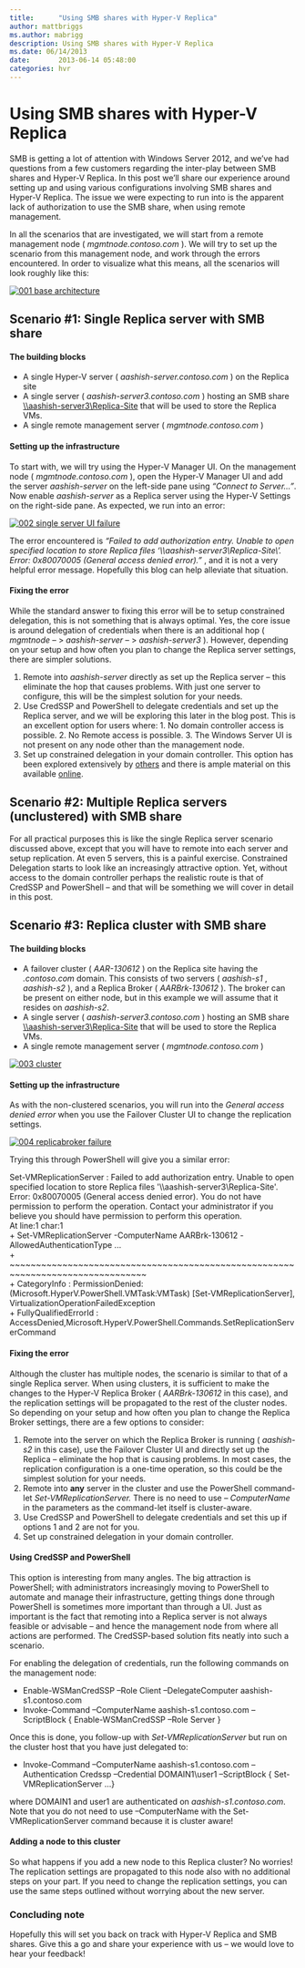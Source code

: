 ```yaml
---
title:      "Using SMB shares with Hyper-V Replica"
author: mattbriggs
ms.author: mabrigg
description: Using SMB shares with Hyper-V Replica
ms.date: 06/14/2013
date:       2013-06-14 05:48:00
categories: hvr
---
```

# Using SMB shares with Hyper-V Replica

SMB is getting a lot of attention with Windows Server 2012, and we’ve had questions from a few customers regarding the inter-play between SMB shares and Hyper-V Replica. In this post we’ll share our experience around setting up and using various configurations involving SMB shares and Hyper-V Replica. The issue we were expecting to run into is the apparent lack of authorization to use the SMB share, when using remote management.

In all the scenarios that are investigated, we will start from a remote management node ( _mgmtnode.contoso.com_ ). We will try to set up the scenario from this management node, and work through the errors encountered. In order to visualize what this means, all the scenarios will look roughly like this:

[![001 base architecture](https://msdnshared.blob.core.windows.net/media/TNBlogsFS/prod.evol.blogs.technet.com/CommunityServer.Blogs.Components.WeblogFiles/00/00/00/50/45/metablogapi/2313.001-base-architecture_thumb_62A79642.png)](https://msdnshared.blob.core.windows.net/media/TNBlogsFS/prod.evol.blogs.technet.com/CommunityServer.Blogs.Components.WeblogFiles/00/00/00/50/45/metablogapi/6661.001-base-architecture_654DC142.png)

## Scenario #1: Single Replica server with SMB share

#### The building blocks

  * A single Hyper-V server ( _aashish-server.contoso.com_ ) on the Replica site
  * A single server ( _aashish-server3.contoso.com_ ) hosting an SMB share [\\\aashish-server3\Replica-Site](file://\\\\aashish-server3\\Replica-Site) that will be used to store the Replica VMs.
  * A single remote management server ( _mgmtnode.contoso.com_ )



#### Setting up the infrastructure

To start with, we will try using the Hyper-V Manager UI. On the management node ( _mgmtnode.contoso.com_ ), open the Hyper-V Manager UI and add the server _aashish-server_ on the left-side pane using _“Connect to Server…”_. Now enable _aashish-server_ as a Replica server using the Hyper-V Settings on the right-side pane. As expected, we run into an error:

[![002 single server UI failure](https://msdnshared.blob.core.windows.net/media/TNBlogsFS/prod.evol.blogs.technet.com/CommunityServer.Blogs.Components.WeblogFiles/00/00/00/50/45/metablogapi/6076.002-single-server-UI-failure_thumb_7A880E7A.png)](https://msdnshared.blob.core.windows.net/media/TNBlogsFS/prod.evol.blogs.technet.com/CommunityServer.Blogs.Components.WeblogFiles/00/00/00/50/45/metablogapi/2870.002-single-server-UI-failure_3F9E4B00.png)

The error encountered is _“Failed to add authorization entry. Unable to open specified location to store Replica files ‘\\\aashish-server3\Replica-Site\’. Error: 0x80070005 (General access denied error).”_ , and it is not a very helpful error message. Hopefully this blog can help alleviate that situation.

#### Fixing the error

While the standard answer to fixing this error will be to setup constrained delegation, this is not something that is always optimal. Yes, the core issue is around delegation of credentials when there is an additional hop ( _mgmtnode_ – > _aashish-server_ – > _aashish-server3_ ). However, depending on your setup and how often you plan to change the Replica server settings, there are simpler solutions.

  1. Remote into _aashish-server_ directly as set up the Replica server – this eliminate the hop that causes problems. With just one server to configure, this will be the simplest solution for your needs.
  2. Use CredSSP and PowerShell to delegate credentials and set up the Replica server, and we will be exploring this later in the blog post. This is an excellent option for users where:
    1. No domain controller access is possible. 
    2. No Remote access is possible.
    3. The Windows Server UI is not present on any node other than the management node.
  3. Set up constrained delegation in your domain controller. This option has been explored extensively by [others](https://blogs.msdn.com/b/taylorb/archive/2012/03/20/enabling-hyper-v-remote-management-configuring-constrained-delegation-for-smb-and-highly-available-smb.aspx) and there is ample material on this available [online](https://technet.microsoft.com/library/jj134187.aspx).



## Scenario #2: Multiple Replica servers (unclustered) with SMB share

For all practical purposes this is like the single Replica server scenario discussed above, except that you will have to remote into each server and setup replication. At even 5 servers, this is a painful exercise. Constrained Delegation starts to look like an increasingly attractive option. Yet, without access to the domain controller perhaps the realistic route is that of CredSSP and PowerShell – and that will be something we will cover in detail in this post.

## Scenario #3: Replica cluster with SMB share

#### The building blocks

  * A failover cluster ( _AAR-130612_ ) on the Replica site having the _.contoso.com_ domain. This consists of two servers ( _aashish-s1_ , _aashish-s2_ ), and a Replica Broker ( _AARBrk-130612_ ). The broker can be present on either node, but in this example we will assume that it resides on _aashish-s2_. 
  * A single server ( _aashish-server3.contoso.com_ ) hosting an SMB share [\\\aashish-server3\Replica-Site](file://aashish-server3/Replica-Site) that will be used to store the Replica VMs.
  * A single remote management server ( _mgmtnode.contoso.com_ )



[![003 cluster](https://msdnshared.blob.core.windows.net/media/TNBlogsFS/prod.evol.blogs.technet.com/CommunityServer.Blogs.Components.WeblogFiles/00/00/00/50/45/metablogapi/4705.003-cluster_thumb_72958D7A.png)](https://msdnshared.blob.core.windows.net/media/TNBlogsFS/prod.evol.blogs.technet.com/CommunityServer.Blogs.Components.WeblogFiles/00/00/00/50/45/metablogapi/0574.003-cluster_753BB87A.png)

#### Setting up the infrastructure

As with the non-clustered scenarios, you will run into the _General access denied error_ when you use the Failover Cluster UI to change the replication settings. 

[![004 replicabroker failure](https://msdnshared.blob.core.windows.net/media/TNBlogsFS/prod.evol.blogs.technet.com/CommunityServer.Blogs.Components.WeblogFiles/00/00/00/50/45/metablogapi/4174.004-replicabroker-failure_thumb_2E7740D2.png)](https://msdnshared.blob.core.windows.net/media/TNBlogsFS/prod.evol.blogs.technet.com/CommunityServer.Blogs.Components.WeblogFiles/00/00/00/50/45/metablogapi/5287.004-replicabroker-failure_1AC7C68D.png)

Trying this through PowerShell will give you a similar error:

Set-VMReplicationServer : Failed to add authorization entry. Unable to open specified location to store Replica files '\\\aashish-server3\Replica-Site'. Error: 0x80070005 (General access denied error). You do not have permission to perform the operation. Contact your administrator if you believe you should have permission to perform this operation.   
At line:1 char:1   
\+ Set-VMReplicationServer -ComputerName AARBrk-130612 -AllowedAuthenticationType ...   
\+ ~~~~~~~~~~~~~~~~~~~~~~~~~~~~~~~~~~~~~~~~~~~~~~~~~~~~~~~~~~~~~~~~~~~~~~~~~~~~~~~~   
\+ CategoryInfo : PermissionDenied: (Microsoft.HyperV.PowerShell.VMTask:VMTask) [Set-VMReplicationServer], VirtualizationOperationFailedException   
\+ FullyQualifiedErrorId : AccessDenied,Microsoft.HyperV.PowerShell.Commands.SetReplicationServerCommand   


#### Fixing the error

Although the cluster has multiple nodes, the scenario is similar to that of a single Replica server. When using clusters, it is sufficient to make the changes to the Hyper-V Replica Broker ( _AARBrk-130612_ in this case), and the replication settings will be propagated to the rest of the cluster nodes. So depending on your setup and how often you plan to change the Replica Broker settings, there are a few options to consider:

  1. Remote into the server on which the Replica Broker is running ( _aashish-s2_ in this case), use the Failover Cluster UI and directly set up the Replica – eliminate the hop that is causing problems. In most cases, the replication configuration is a one-time operation, so this could be the simplest solution for your needs.
  2. Remote into __any__ server in the cluster and use the PowerShell command-let _Set-VMReplicationServer._ There is no need to use – _ComputerName_ in the parameters as the command-let itself is cluster-aware.
  3. Use CredSSP and PowerShell to delegate credentials and set this up if options 1 and 2 are not for you.
  4. Set up constrained delegation in your domain controller.



#### Using CredSSP and PowerShell

This option is interesting from many angles. The big attraction is PowerShell; with administrators increasingly moving to PowerShell to automate and manage their infrastructure, getting things done through PowerShell is sometimes more important than through a UI. Just as important is the fact that remoting into a Replica server is not always feasible or advisable – and hence the management node from where all actions are performed. The CredSSP-based solution fits neatly into such a scenario.

For enabling the delegation of credentials, run the following commands on the management node:

  * Enable-WSManCredSSP –Role Client –DelegateComputer aashish-s1.contoso.com
  * Invoke-Command –ComputerName aashish-s1.contoso.com –ScriptBlock { Enable-WSManCredSSP –Role Server }



Once this is done, you follow-up with _Set-VMReplicationServer_ but run on the cluster host that you have just delegated to:

  * Invoke-Command –ComputerName aashish-s1.contoso.com –Authentication Credssp –Credential DOMAIN1\user1 –ScriptBlock { Set-VMReplicationServer …}



where DOMAIN1 and user1 are authenticated on _aashish-s1.contoso.com_. Note that you do not need to use –ComputerName with the Set-VMReplicationServer command because it is cluster aware!

#### Adding a node to this cluster

So what happens if you add a new node to this Replica cluster? No worries! The replication settings are propagated to this node also with no additional steps on your part. If you need to change the replication settings, you can use the same steps outlined without worrying about the new server.

### Concluding note

Hopefully this will set you back on track with Hyper-V Replica and SMB shares. Give this a go and share your experience with us – we would love to hear your feedback! 
